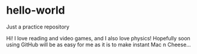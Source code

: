 # hello-world
Just a practice repository


Hi! I love reading and video games, and I also love physics!
Hopefully soon using GitHub will be as easy for me as it is to make instant Mac n Cheese...
